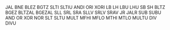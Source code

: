 JAL 
BNE 
BLEZ 
BGTZ
SLTI 
SLTIU 
ANDI 
ORI
XORI 
LB 
LH 
LBU
LHU 
SB 
SH 
BLTZ 
BGEZ
BLTZAL 
BGEZAL 
SLL 
SRL 
SRA 
SLLV
SRLV 
SRAV 
JR 
JALR 
SUB 
SUBU 
AND 
OR 
XOR 
NOR
SLT 
SLTU 
MULT 
MFHI 
MFLO 
MTHI
MTLO 
MULTU 
DIV 
DIVU 
